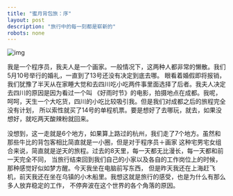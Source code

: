 ```yaml
---
title: "蜜月背包旅：序"
layout: post
description: "旅行中的每一刻都是崭新的"
robots: none
---
```


![img](http://i1.tietuku.com/a728a23c26bbe077.jpg)

我是一个程序员，我夫人是一个画家。一般情况下，这两种人都非常的懒散。我们5月10号举行的婚礼，一直到了13号还没有决定到底去哪。
眼看着婚假即将报销，我们犹豫了半天从在家睡大觉和去四川吃小吃两件事里面选择了后者。我夫人决定去四川的原因是因为看过一个叫
《好雨时节》的电影，拍摄地点在成都。我呢，呵呵，天生一个大吃货，四川的小吃比较吸引我。但是我们对成都之后的旅程完全没有计划，
所以索性就买了14号的单程机票。要是想好了去哪玩，就去，如果没想好，就吃两天酸辣粉就回来。

没想到，这一走就是6个地方，如果算上路过的杭州，我们走了7个地方。虽然和那些牛比的背包客相比简直就是一小圈，但是对于程序员＋画家
这种宅男宅女组合来说，简直就是逆天的旅程。过去的8天里，每一天都无比漫长，每一天都和前一天完全不同，
当旅行结束回到我们自己的小家以及各自的工作岗位上的时候，那种感觉好似如梦方醒。今天我坐在电脑前写东西，
但是昨天我还在上海赶飞机，前天我还在坐在乌镇的小木船里。我想这就是旅行的感受，也是为什么有那么多人放弃稳定的工作，
不停奔波在这个世界的各个角落的原因。
